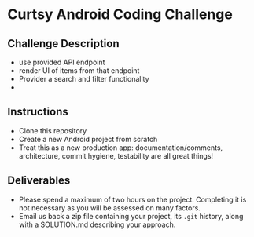 # Curtsy Android Coding Challenge

## Challenge Description

- use provided API endpoint
- render UI of items from that endpoint
- Provider a search and filter functionality
- 

## Instructions

- Clone this repository 
- Create a new Android project from scratch
- Treat this as a new production app: documentation/comments, architecture, commit hygiene, testability are all great things!

## Deliverables

- Please spend a maximum of two hours on the project. Completing it is not necessary as you will be assessed on many factors.
- Email us back a zip file containing your project, its `.git` history, along with a SOLUTION.md describing your approach.
